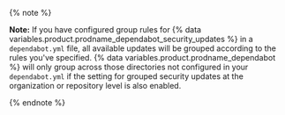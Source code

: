 {% note %}

**Note:** If you have configured group rules for {% data variables.product.prodname_dependabot_security_updates %} in a `dependabot.yml` file, all available updates will be grouped according to the rules you've specified. {% data variables.product.prodname_dependabot %} will only group across those directories not configured in your `dependabot.yml` if the setting for grouped security updates at the organization or repository level is also enabled.

{% endnote %}
